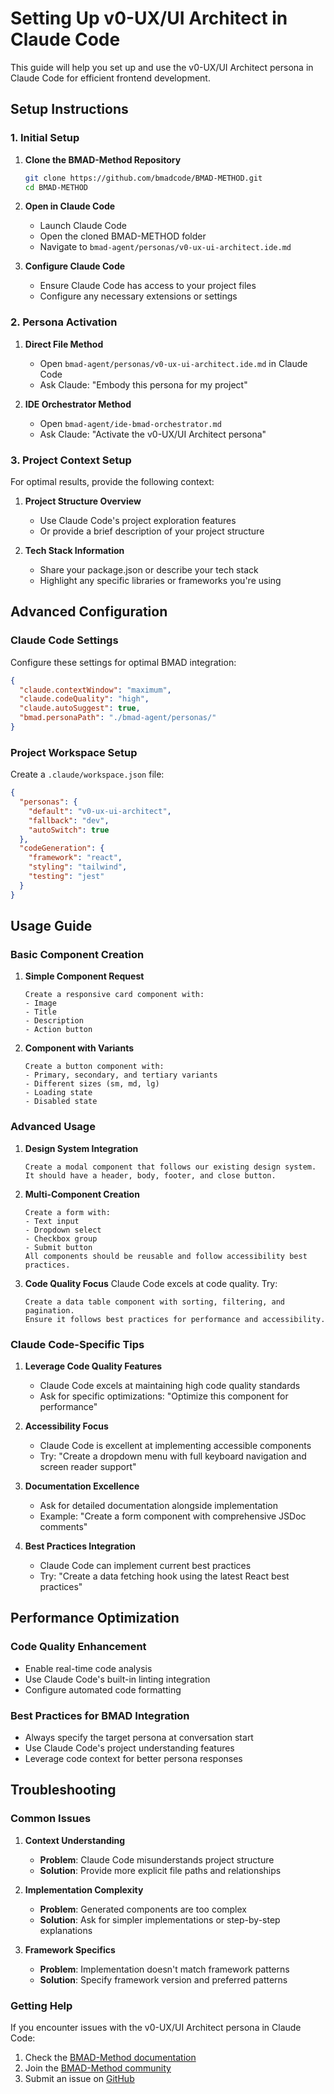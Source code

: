 ﻿# Setting Up v0-UX/UI Architect in Claude Code

This guide will help you set up and use the v0-UX/UI Architect persona in Claude Code for efficient frontend development.

## Setup Instructions

### 1. Initial Setup

1. **Clone the BMAD-Method Repository**
   ```bash
   git clone https://github.com/bmadcode/BMAD-METHOD.git
   cd BMAD-METHOD
   ```

2. **Open in Claude Code**
   - Launch Claude Code
   - Open the cloned BMAD-METHOD folder
   - Navigate to `bmad-agent/personas/v0-ux-ui-architect.ide.md`

3. **Configure Claude Code**
   - Ensure Claude Code has access to your project files
   - Configure any necessary extensions or settings

### 2. Persona Activation

1. **Direct File Method**
   - Open `bmad-agent/personas/v0-ux-ui-architect.ide.md` in Claude Code
   - Ask Claude: "Embody this persona for my project"

2. **IDE Orchestrator Method**
   - Open `bmad-agent/ide-bmad-orchestrator.md`
   - Ask Claude: "Activate the v0-UX/UI Architect persona"

### 3. Project Context Setup

For optimal results, provide the following context:

1. **Project Structure Overview**
   - Use Claude Code's project exploration features
   - Or provide a brief description of your project structure

2. **Tech Stack Information**
   - Share your package.json or describe your tech stack
   - Highlight any specific libraries or frameworks you're using

## Advanced Configuration

### Claude Code Settings
Configure these settings for optimal BMAD integration:
```json
{
  "claude.contextWindow": "maximum",
  "claude.codeQuality": "high",
  "claude.autoSuggest": true,
  "bmad.personaPath": "./bmad-agent/personas/"
}
```

### Project Workspace Setup
Create a `.claude/workspace.json` file:
```json
{
  "personas": {
    "default": "v0-ux-ui-architect",
    "fallback": "dev",
    "autoSwitch": true
  },
  "codeGeneration": {
    "framework": "react",
    "styling": "tailwind",
    "testing": "jest"
  }
}
```

## Usage Guide

### Basic Component Creation

1. **Simple Component Request**
   ```
   Create a responsive card component with:
   - Image
   - Title
   - Description
   - Action button
   ```

2. **Component with Variants**
   ```
   Create a button component with:
   - Primary, secondary, and tertiary variants
   - Different sizes (sm, md, lg)
   - Loading state
   - Disabled state
   ```

### Advanced Usage

1. **Design System Integration**
   ```
   Create a modal component that follows our existing design system.
   It should have a header, body, footer, and close button.
   ```

2. **Multi-Component Creation**
   ```
   Create a form with:
   - Text input
   - Dropdown select
   - Checkbox group
   - Submit button
   All components should be reusable and follow accessibility best practices.
   ```

3. **Code Quality Focus**
   Claude Code excels at code quality. Try:
   ```
   Create a data table component with sorting, filtering, and pagination.
   Ensure it follows best practices for performance and accessibility.
   ```

### Claude Code-Specific Tips

1. **Leverage Code Quality Features**
   - Claude Code excels at maintaining high code quality standards
   - Ask for specific optimizations: "Optimize this component for performance"

2. **Accessibility Focus**
   - Claude Code is excellent at implementing accessible components
   - Try: "Create a dropdown menu with full keyboard navigation and screen reader support"

3. **Documentation Excellence**
   - Ask for detailed documentation alongside implementation
   - Example: "Create a form component with comprehensive JSDoc comments"

4. **Best Practices Integration**
   - Claude Code can implement current best practices
   - Try: "Create a data fetching hook using the latest React best practices"

## Performance Optimization

### Code Quality Enhancement
- Enable real-time code analysis
- Use Claude Code's built-in linting integration
- Configure automated code formatting

### Best Practices for BMAD Integration
- Always specify the target persona at conversation start
- Use Claude Code's project understanding features
- Leverage code context for better persona responses

## Troubleshooting

### Common Issues

1. **Context Understanding**
   - **Problem**: Claude Code misunderstands project structure
   - **Solution**: Provide more explicit file paths and relationships

2. **Implementation Complexity**
   - **Problem**: Generated components are too complex
   - **Solution**: Ask for simpler implementations or step-by-step explanations

3. **Framework Specifics**
   - **Problem**: Implementation doesn't match framework patterns
   - **Solution**: Specify framework version and preferred patterns

### Getting Help

If you encounter issues with the v0-UX/UI Architect persona in Claude Code:

1. Check the [BMAD-Method documentation](https://github.com/bmadcode/BMAD-METHOD/docs)
2. Join the [BMAD-Method community](https://github.com/bmadcode/BMAD-METHOD/discussions)
3. Submit an issue on [GitHub](https://github.com/bmadcode/BMAD-METHOD/issues)
